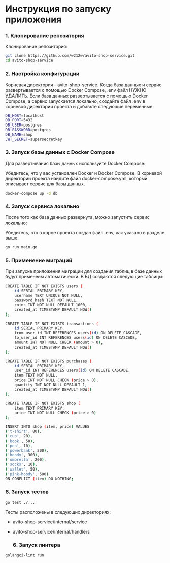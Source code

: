 # Инструкция по запуску приложения

### 1. Клонирование репозитория

Клонирование репозитория:

```bash
git clone https://github.com/w212w/avito-shop-service.git
cd avito-shop-service
```

### 2. Настройка конфигурации
Корневая директория - avito-shop-service. Когда база данных и сервис развертывается с помощью Docker Compose, .env файл НУЖНО УДАЛИТЬ.
Если база данных развертывается с помощью Docker Compose, а сервис запускается локально, создайте файл .env в корневой директории проекта и добавьте следующие переменные:

```bash
DB_HOST=localhost
DB_PORT=5432
DB_USER=postgres
DB_PASSWORD=postgres
DB_NAME=shop
JWT_SECRET=supersecretkey
```
### 3. Запуск базы данных с Docker Compose
Для развертывания базы данных используйте Docker Compose:

Убедитесь, что у вас установлен Docker и Docker Compose.
В корневой директории проекта найдите файл docker-compose.yml, который описывает сервис для базы данных.

```bash
docker-compose up -d db
```

### 4. Запуск сервиса локально
После того как база данных развернута, можно запустить сервис локально:

Убедитесь, что в корне проекта создан файл .env, как указано в разделе выше.
```bash
go run main.go
```

### 5. Применение миграций
При запуске приложения миграции для создания таблиц в базе данных будут применены автоматически. В БД создаются следующие таблицы:
```bash
CREATE TABLE IF NOT EXISTS users (
    id SERIAL PRIMARY KEY,
    username TEXT UNIQUE NOT NULL,
    password_hash TEXT NOT NULL,
    coins INT NOT NULL DEFAULT 1000,
    created_at TIMESTAMP DEFAULT NOW()
);

CREATE TABLE IF NOT EXISTS transactions (
    id SERIAL PRIMARY KEY,
    from_user_id INT REFERENCES users(id) ON DELETE CASCADE,
    to_user_id INT REFERENCES users(id) ON DELETE CASCADE,
    amount INT NOT NULL CHECK (amount > 0),
    created_at TIMESTAMP DEFAULT NOW()
);

CREATE TABLE IF NOT EXISTS purchases (
    id SERIAL PRIMARY KEY,
    user_id INT REFERENCES users(id) ON DELETE CASCADE,
    item TEXT NOT NULL,
    price INT NOT NULL CHECK (price > 0),
    quantity INT NOT NULL DEFAULT 1,
    created_at TIMESTAMP DEFAULT NOW()
);

CREATE TABLE IF NOT EXISTS shop (
    item TEXT PRIMARY KEY,
    price INT NOT NULL CHECK (price > 0)
);

INSERT INTO shop (item, price) VALUES
('t-shirt', 80),
('cup', 20),
('book', 50),
('pen', 10),
('powerbank', 200),
('hoody', 300),
('umbrella', 200),
('socks', 10),
('wallet', 50),
('pink-hoody', 500)
ON CONFLICT (item) DO NOTHING;

```
### 6. Запуск тестов
```bash
go test ./...
```
Тесты расположены в следующих директориях:

- avito-shop-service/internal/service
- avito-shop-service/internal/handlers

  ### 6. Запуск линтера
```bash
golangci-lint run
```
